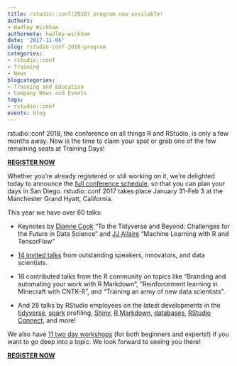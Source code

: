 ```yaml
---
title: rstudio::conf(2018) program now available!
authors: 
- Hadley Wickham
authormeta: hadley-wickham
date: '2017-11-06'
slug: rstudio-conf-2018-program
categories:
- rstudio::conf
- Training
- News
blogcategories:
- Training and Education
- Company News and Events
tags:
- rstudio::conf
events: blog
---
```



rstudio::conf 2018, the conference on all things R and RStudio, is only a few months away. Now is the time to claim your spot or grab one of the few remaining seats at Training Days!

[__REGISTER NOW__](https://www.rstudio.com/conference/)

Whether you’re already registered or still working on it, we’re delighted today to announce the [full conference schedule](https://beta.rstudioconnect.com/content/3105/), so that you can plan your days in San Diego. rstudio::conf 2017 takes place January 31-Feb 3 at the Manchester Grand Hyatt, California. 

This year we have over 60 talks:

* Keynotes by [Dianne Cook](http://dicook.org) “To the Tidyverse and Beyond: Challenges for the Future in Data Science” and [JJ Allaire](https://github.com/jjallaire) “Machine Learning with R and TensorFlow”

* [14 invited talks](https://blog.rstudio.com/2017/07/12/join-us-at-rstudioconf-2018/) from outstanding speakers, innovators, and data scientists.

* 18 contributed talks from the R community on topics like “Branding and automating your work with R Markdown“, “Reinforcement learning in Minecraft with CNTK-R”, and “Training an army of new data scientists”.

* And 28 talks by RStudio employees on the latest developments in the
  [tidyverse](https://tidyverse.org), 
  [spark](https://spark.rstudio.com)
  profiling, 
  [Shiny](https://shiny.rstudio.com/), 
  [R Markdown](https://rmarkdown.rstudio.com/), 
  [databases](http://db.rstudio.com/), 
  [RStudio Connect](https://www.rstudio.com/products/connect/),
  and more!

We also have [11 two day workshops](https://www.rstudio.com/conference/#training) (for both beginners and experts!) if you want to go deep into a topic. We look forward to seeing you there!

[__REGISTER NOW__](https://www.rstudio.com/conference/)


